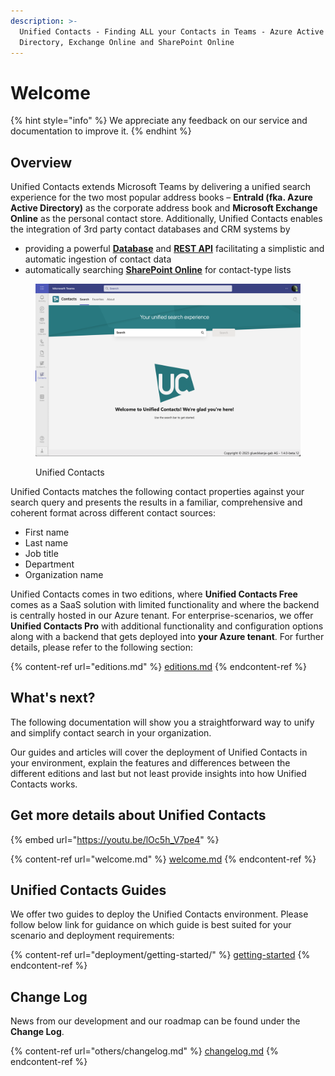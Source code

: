```yaml
---
description: >-
  Unified Contacts - Finding ALL your Contacts in Teams - Azure Active
  Directory, Exchange Online and SharePoint Online
---
```


# Welcome

{% hint style="info" %}
We appreciate any feedback on our service and documentation to improve it.
{% endhint %}

## Overview

Unified Contacts extends Microsoft Teams by delivering a unified search experience for the two most popular address books – **EntraId (fka. Azure Active Directory)** as the corporate address book and **Microsoft Exchange Online** as the personal contact store. Additionally, Unified Contacts enables the integration of 3rd party contact databases and CRM systems by

* providing a powerful [**Database**](advanced-configuration/uc-database/) and [**REST API**](advanced-configuration/uc-database/crud-operations-with-rest-api.md) facilitating a simplistic and automatic ingestion of contact data
* automatically searching [**SharePoint Online**](advanced-configuration/sharepoint-online-lists.md) for contact-type lists

<figure><img src=".gitbook/assets/image (17) (1).png" alt=""><figcaption><p>Unified Contacts</p></figcaption></figure>

Unified Contacts matches the following contact properties against your search query and presents the results in a familiar, comprehensive and coherent format across different contact sources:

* First name
* Last name
* Job title
* Department
* Organization name&#x20;

Unified Contacts comes in two editions, where **Unified Contacts Free** comes as a SaaS solution with limited functionality and where the backend is centrally hosted in our Azure tenant. For enterprise-scenarios, we offer **Unified Contacts Pro** with additional functionality and configuration options along with a backend that gets deployed into **your Azure tenant**. For further details, please refer to the following section:

{% content-ref url="editions.md" %}
[editions.md](editions.md)
{% endcontent-ref %}

## What's next?

The following documentation will show you a straightforward way to unify and simplify contact  search in your organization.&#x20;

Our guides and articles will cover the deployment of Unified Contacts in your environment, explain the features and differences between the different editions and last but not least provide insights into how Unified Contacts works.

## Get more details about Unified Contacts

{% embed url="https://youtu.be/lOc5h_V7pe4" %}

{% content-ref url="welcome.md" %}
[welcome.md](welcome.md)
{% endcontent-ref %}

## Unified Contacts Guides

We offer two guides to deploy the Unified Contacts environment. Please follow below link for guidance on which guide is best suited for your scenario and deployment requirements:

{% content-ref url="deployment/getting-started/" %}
[getting-started](deployment/getting-started/)
{% endcontent-ref %}

## Change Log

News from our development and our roadmap can be found under the **Change Log**.

{% content-ref url="others/changelog.md" %}
[changelog.md](others/changelog.md)
{% endcontent-ref %}
